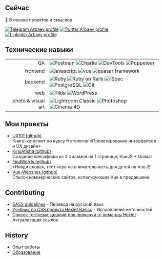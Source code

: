 ## Сейчас

:dart: В поиске проектов и смыслов

[![Telegram Arbaev profile](https://img.shields.io/badge/telegram-0088cc?style=for-the-badge&logo=telegram)](https://t.me/arbaev)
[![Twitter Arbaev profile](https://img.shields.io/badge/twitter-5dbaec?style=for-the-badge&logo=twitter)](https://twitter.com/timbrk)
[![Linkedin Arbaev profile](https://img.shields.io/badge/linkedin-0a66c2?style=for-the-badge&logo=linkedin)](https://www.linkedin.com/in/arbaev/)

## Технические навыки

<table>
  <tr>
    <td style="text-align: right;">
      QA
    </td>
    <td>
      <img src="https://img.shields.io/badge/postman-333?style=flat-square&logo=postman&logoColor=FF6C37" alt="Postman" style="vertical-align: text-bottom;">
      <img src="https://img.shields.io/badge/charlie-333?style=flat-square&logo=charlie" alt="Charlie" style="vertical-align: text-bottom;">
      <img src="https://img.shields.io/badge/devtools-333?style=flat-square&logo=devtools" alt="DevTools" style="vertical-align: text-bottom;">
      <img src="https://img.shields.io/badge/puppeteer-333?style=flat-square&logo=puppeteer" alt="Puppeteer" style="vertical-align: text-bottom;">
    </td>
  </tr>

  <tr>
    <td style="text-align: right;">
      frontend
    </td>
    <td>
      <img src="https://img.shields.io/badge/javascript-333?style=flat-square&logo=javascript" alt="javascript" style="vertical-align: text-bottom;">
      <img src="https://img.shields.io/badge/vue-333?style=flat-square&logo=vuedotjs" alt="vue" style="vertical-align: text-bottom;">
      <img src="https://img.shields.io/badge/quasar-333?style=flat-square&logo=quasar&logoColor=1976D2" alt="quasar framework" style="vertical-align: text-bottom;">
    </td>
  </tr>

  <tr>
    <td style="text-align: right;">
      backend
    </td>
    <td>
      <img src="https://img.shields.io/badge/ruby-333?style=flat-square&logo=ruby&logoColor=CC342D" alt="Ruby" style="vertical-align: text-bottom;">
      <img src="https://img.shields.io/badge/rails-333?style=flat-square&logo=rubyonrails&logoColor=CC0000" alt="Ruby on Rails" style="vertical-align: text-bottom;">
      <img src="https://img.shields.io/badge/rspec-333?style=flat-square&logo=RuboCop" alt="rSpec" style="vertical-align: text-bottom;">
      <img src="https://img.shields.io/badge/postgreSQL-333?style=flat-square&logo=PostgreSQL" alt="PostgreSQL" style="vertical-align: text-bottom;">
      <img src="https://img.shields.io/badge/git-333?style=flat-square&logo=git" alt="Git" style="vertical-align: text-bottom;">
    </td>
  </tr>

  <tr>
    <td style="text-align: right;">
      web
    </td>
    <td>
      <img src="https://img.shields.io/badge/tilda-555?style=flat-square&logo=tilda" alt="Tilda" style="vertical-align: text-bottom;">
      <img src="https://img.shields.io/badge/wordpress-333?style=flat-square&logo=wordpress" alt="WordPress" style="vertical-align: text-bottom;">
    </td>
  </tr>

  <tr>
    <td style="text-align: right;">
      photo & visual art
    </td>
    <td>
      <img src="https://img.shields.io/badge/lightroom-333?style=flat-square&logo=adobelightroomclassic" alt="Lightroom Classic" style="vertical-align: text-bottom;">
      <img src="https://img.shields.io/badge/photoshop-333?style=flat-square&logo=adobephotoshop" alt="Photoshop" style="vertical-align: text-bottom;">
      <img src="https://img.shields.io/badge/cinema4D-333?style=flat-square&logo=cinema4d" alt="Cinema 4D" style="vertical-align: text-bottom;">
    </td>
  </tr>

</table>

## Мои проекты

- [UX101 (github)](https://github.com/arbaev/ux101)<br>
  Книга-конспект по курсу Нетологии «Проектирование интерфейсов и UX дизайн»
- [KinoAfisha (github)](https://github.com/arbaev/kinoafisha)<br>
  Создание киноафиши из 3 фильмов на 1 странице, VueJS + Quasar
- [FindWords (github)](https://github.com/arbaev/findwords)<br>
  «Найди слова», тест-игра на внимательность для детей на VueJS
- [Vue-Websites (github)](https://github.com/arbaev/vue-websites)<br>
  Список коммерческих сайтов, использующих Vue в продакшене

## Contributing

- [SASS guidelines](https://github.com/KittyGiraudel/sass-guidelines/pull/441) - Перевод на русский язык
- [Учебник по CSS проекта Hexlet Basics](https://github.com/hexlet-basics/exercises-css/commits?author=arbaev) - Исправление неточностей
- [Список тестовых заданий для прокачки от команды Hexlet](https://github.com/Hexlet/ru-test-assignments/commits?author=arbaev) - Актуализация ссылок

## History

- [Опыт работы](/experience/experience.md)
- [Образование](/education/education.md)
